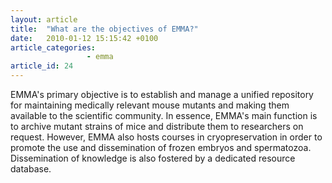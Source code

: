 ```yaml
---
layout: article
title:  "What are the objectives of EMMA?"
date:   2010-01-12 15:15:42 +0100
article_categories:
                 - emma
article_id: 24
---
```


EMMA's primary objective is to establish and manage a unified repository for maintaining medically relevant mouse mutants and making them available to the scientific community. In essence, EMMA's main function is to archive mutant strains of mice and distribute them to researchers on request. However, EMMA also hosts courses in cryopreservation in order to promote the use and dissemination of frozen embryos and spermatozoa. Dissemination of knowledge is also fostered by a dedicated resource database.